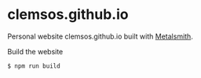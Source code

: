 # clemsos.github.io
Personal website clemsos.github.io built with [Metalsmith](http://www.metalsmith.io/).

Build the website

    $ npm run build


